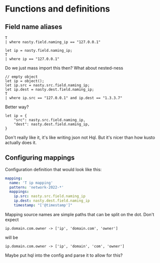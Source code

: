 # Functions and definitions

## Field name aliases
```
T
| where nasty.field.naming_ip == "127.0.0.1"

let ip = nasty.field.naming_ip;
T
| where ip == "127.0.0.1"
```

Do we just mass import this then? What about nested-ness

```
// empty object
let ip = object();
let ip.src = nasty.src.field.naming_ip;
let ip.dest = nasty.dest.field.naming_ip;
T
| where ip.src == "127.0.0.1" and ip.dest == "1.3.3.7"
```

Better way?

```
let ip = {
    "src": nasty.src.field.naming_ip,
    "dest": nasty.dest.field.naming_ip,
}
```

Don't really like it, it's like writing json not Hql.
But it's nicer than how kusto actually does it.

## Configuring mappings
Configuration definition that would look like this:

```yml
mapping:
  name: 'T ip mapping'
  pattern: 'network-2022-*'
  mappings:
    ip.src: nasty.src.field.naming_ip
    ip.dest: nasty.dest.field.naming_ip
    timestamp: "['@timestamp']"
```

Mapping source names are simple paths that can be split on the dot.
Don't expect

```
ip.domain.com.owner -> ['ip', 'domain.com', 'owner']
```

will be

```
ip.domain.com.owner -> ['ip', 'domain', 'com', 'owner']
```

Maybe put hql into the config and parse it to allow for this?
